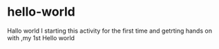 # hello-world
Hallo world 
I starting this activity for the first time and getrting hands on with ,my 1st Hello world
